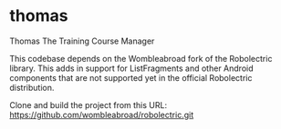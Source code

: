 thomas
======

Thomas The Training Course Manager

This codebase depends on the Wombleabroad fork of the Robolectric library.  This adds in support for ListFragments and other Android components that are not supported yet in the official Robolectric distribution.

Clone and build the project from this URL:
https://github.com/wombleabroad/robolectric.git

